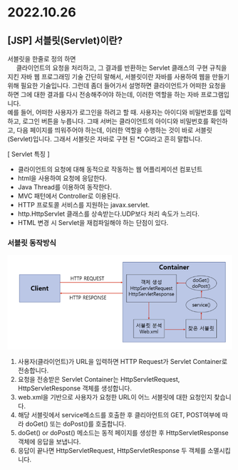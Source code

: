 # 2022.10.26

## [JSP] 서블릿(Servlet)이란?

서블릿을 한줄로 정의 하면  
     클라이언트의 요청을 처리하고, 그 결과를 반환하는 Servlet 클래스의 구현 규칙을 지킨 자바 웹 프로그래밍 기술
간단히 말해서, 서블릿이란 자바를 사용하여 웹을 만들기 위해 필요한 기술입니다. 그런데 좀더 들어가서 설명하면 클라이언트가 어떠한 요청을 하면 그에 대한 결과를 다시 전송해주어야 하는데, 이러한 역할을 하는 자바 프로그램입니다.   
예를 들어, 어떠한 사용자가 로그인을 하려고 할 때. 사용자는 아이디와 비밀번호를 입력하고, 로그인 버튼을 누릅니다. 그때 서버는 클라이언트의 아이디와 비밀번호를 확인하고, 다음 페이지를 띄워주어야 하는데, 이러한 역할을 수행하는 것이 바로 서블릿(Servlet)입니다. 그래서 서블릿은 자바로 구현 된 \*CGI라고 흔히 말합니다.

[ Servlet 특징 ]

- 클라이언트의 요청에 대해 동적으로 작동하는 웹 어플리케이션 컴포넌트
- html을 사용하여 요청에 응답한다.
- Java Thread를 이용하여 동작한다.
- MVC 패턴에서 Controller로 이용된다.
- HTTP 프로토콜 서비스를 지원하는 javax.servlet.
- http.HttpServlet 클래스를 상속받는다.UDP보다 처리 속도가 느리다.
- HTML 변경 시 Servlet을 재컴파일해야 하는 단점이 있다.

### 서블릿 동작방식

![](2022-10-26-09-59-50.png)

1. 사용자(클라이언트)가 URL을 입력하면 HTTP Request가 Servlet Container로 전송합니다.
2. 요청을 전송받은 Servlet Container는 HttpServletRequest, HttpServletResponse 객체를 생성합니다.
3. web.xml을 기반으로 사용자가 요청한 URL이 어느 서블릿에 대한 요청인지 찾습니다.
4. 해당 서블릿에서 service메소드를 호출한 후 클리아언트의 GET, POST여부에 따라 doGet() 또는 doPost()를 호출합니다.
5. doGet() or doPost() 메소드는 동적 페이지를 생성한 후 HttpServletResponse객체에 응답을 보냅니다.
6. 응답이 끝나면 HttpServletRequest, HttpServletResponse 두 객체를 소멸시킵니다.

#
